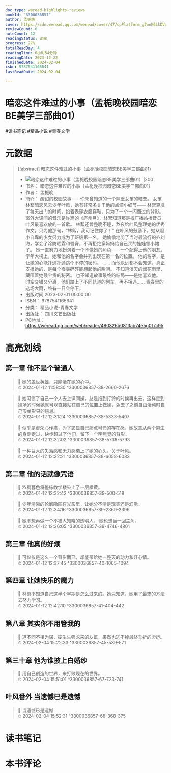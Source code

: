 ```yaml
---
doc_type: weread-highlights-reviews
bookId: "3300036857"
author: 孟栀晚
cover: https://cdn.weread.qq.com/weread/cover/47/cpPlatform_g7onK6LkDVaLAxgSMEDMy3/t7_cpPlatform_g7onK6LkDVaLAxgSMEDMy3.jpg
reviewCount: 0
noteCount: 12
readingStatus: 读完
progress: 27%
totalReadDay: 4
readingTime: 0小时54分钟
readingDate: 2023-12-22
finishedDate: 2024-02-04
isbn: 9787541165641
lastReadDate: 2024-02-04

---
```


# 暗恋这件难过的小事（孟栀晚校园暗恋BE美学三部曲01）


#读书笔记 #精品小说 #青春文学

# 元数据
> [!abstract] 暗恋这件难过的小事（孟栀晚校园暗恋BE美学三部曲01）
> - ![ 暗恋这件难过的小事（孟栀晚校园暗恋BE美学三部曲01）|200](https://cdn.weread.qq.com/weread/cover/47/cpPlatform_g7onK6LkDVaLAxgSMEDMy3/t7_cpPlatform_g7onK6LkDVaLAxgSMEDMy3.jpg)
> - 书名： 暗恋这件难过的小事（孟栀晚校园暗恋BE美学三部曲01）
> - 作者： 孟栀晚
> - 简介： 酸甜的校园故事——你未曾知道的一个隔壁女孩的暗恋。
女孩林絮暗恋风云少年叶风，她有非常多关于他的点滴小细节——
林絮算准了每天出门的时间，掐着表穿衣服穿鞋，只为了一个一闪而过的背影。
窗外大课间的音乐是许嵩的《庐州月》，林絮知道那是校广播站播音员叶风最喜欢放的一首歌。
林絮还曾整晚不睡，熬夜给叶风整理她的优秀作文，只为他那句，“林絮，我可记住你了！”
在叶风的鼓励下，她从胆小自卑的少女努力成为了班级第一名。
她偷偷地剪了当时最流行的齐刘海，学会了涂防晒霜和唇膏，不再拒绝穿妈妈给自己买的娃娃领小裙子。
她一直努力地扮演着一个不像她的角色——一个配得上他的朋友。
学年大榜上，她和他的名字会并列出现在第一名的位置。
他的名字，是让她的心能扑通扑通跳个不停的密码。
……
而他永远都不会知道，真正支撑她的，是每个零零碎碎能想起他的瞬间。
不知道漫天的烟花雨里，藏匿着她最宝贵的秘密。
也不知道故事最终的结局——是她喜欢他。
时空交错又分离，他们踏上了不同轨道的列车，再不相遇……
青春里的这场大雨，终有一日会停下。
> - 出版时间 2023-02-01 00:00:00
> - ISBN： 9787541165641
> - 分类： 精品小说-青春文学
> - 出版社： 四川文艺出版社
> - PC地址：https://weread.qq.com/web/reader/480326b0813ab74e5g017c95

# 高亮划线


## 第一章 他不是个普通人

> 📌 她的盖世英雄，只能活在她的心中。  
> ⏱ 2024-01-12 11:58:30 ^3300036857-38-2660-2676

> 📌 她习惯了自己一个人去上课间操，总是拖到打铃的时候再出去，这样走到操场的时候她就可以直接站在自己的位置上做操，免去了之前自由活动时自己形单影只的尴尬。  
> ⏱ 2024-01-12 12:31:24 ^3300036857-38-5333-5407

> 📌 似乎是虚荣心作祟，为了彰显自己那点可怜的存在感，她故意从两个男生的身侧走过，快步超过了他们，留下一个明晃晃的背影。  
> ⏱ 2024-01-12 12:32:02 ^3300036857-38-5736-5793

> 📌 一种巨大的失落感和无力感袭上了她的心头，关于叶风。  
> ⏱ 2024-01-12 12:32:21 ^3300036857-38-6058-6083

## 第二章 他的话就像咒语

> 📌 浓稠暮色将整栋教学楼染上了一层橙黄。  
> ⏱ 2024-01-12 12:32:42 ^3300036857-39-500-518

> 📌 少年清晰的轮廓隐匿在光影里，让她分不清是现实还是幻觉。  
> ⏱ 2024-01-12 12:34:16 ^3300036857-39-2369-2396

> 📌 她不想再做一个不被人知晓的透明人。
她也想当一回主角。  
> ⏱ 2024-01-12 12:36:05 ^3300036857-39-4746-4801

## 第三章 他真的好烦

> 📌 可仅仅是这么一个背影而已，却能带给她一整天的动力和好心情。  
> ⏱ 2024-01-12 12:37:45 ^3300036857-40-1065-1094

## 第四章 让她快乐的魔力

> 📌 林絮不知道自己这半个学期是怎么过来的。她只知道，她用了最笨的方法去努力学习。  
> ⏱ 2024-01-12 12:42:10 ^3300036857-41-404-442

## 第八章 其实你不用管我的

> 📌 道不同不相为谋，硬生生强求来的友谊，果然也逃不掉最终夭折的命运。  
> ⏱ 2024-02-04 15:22:33 ^3300036857-45-539-571

## 第三十章 他为谁披上白婚纱

> 📌 用自己创造的世界，来打败现在的世界。  
> ⏱ 2024-02-04 15:51:01 ^3300036857-67-723-741

## 叶风番外 当遗憾已是遗憾

> 📌 当遗憾已是遗憾  
> ⏱ 2024-02-04 15:52:31 ^3300036857-68-368-375



# 读书笔记




# 本书评论

